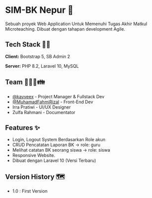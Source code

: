 
# SIM-BK Nepur 💾

Sebuah proyek Web Application Untuk Memenuhi Tugas Akhir Matkul Microteaching. Dibuat dengan tahapan development Agile.


## Tech Stack 👩‍💻

**Client:** Bootstrap 5, SB Admin 2

**Server:** PHP 8.2, Laravel 10, MySQL


## Team 👨‍👨‍👦👪

- [@kayveex](https://github.com/kayveex) - Project Manager & Fullstack Dev
- [@MuhamadFahmiRizal](https://github.com/MuhamadFahmiRizal) - Front-End Dev
- Irra Pratiwi - UI/UX Designer
- Zulfa Rahmani - Documentator


## Features ✨

- Login, Logout System Berdasarkan Role akun
- CRUD Pencatatan Laporan BK -> role: guru
- Melihat catatan BK seorang siswa -> role: siswa
- Responsive Website.
- Dibuat dengan Laravel 10 (Versi Terbaru)




## Version History 🗺

- 1.0 : First Version

